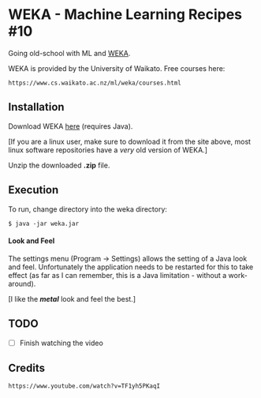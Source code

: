 # WEKA - Machine Learning Recipes #10

Going old-school with ML and [WEKA](https://www.cs.waikato.ac.nz/ml/weka/).

WEKA is provided by the University of Waikato. Free courses here:

    https://www.cs.waikato.ac.nz/ml/weka/courses.html

## Installation

Download WEKA [here](https://www.cs.waikato.ac.nz/ml/weka/downloading.html)
(requires Java).

[If you are a linux user, make sure to download it from the site above, most
 linux software repositories have a _very_ old version of WEKA.]

Unzip the downloaded __.zip__ file.

## Execution

To run, change directory into the weka directory:

    $ java -jar weka.jar

#### Look and Feel

The settings menu (Program -> Settings) allows the setting of a Java look and feel.
Unfortunately the application needs to be restarted for this to take effect (as far
as I can remember, this is a Java limitation - without a work-around).

[I like the ___metal___ look and feel the best.]

## TODO

- [ ] Finish watching the video

## Credits

    https://www.youtube.com/watch?v=TF1yh5PKaqI
